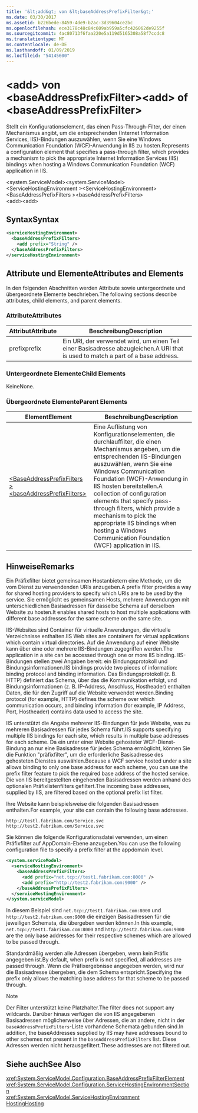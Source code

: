 ```yaml
---
title: '&lt;add&gt; von &lt;baseAddressPrefixFilter&gt;'
ms.date: 03/30/2017
ms.assetid: b226bede-8459-4de9-b2ac-3d39604ce2bc
ms.openlocfilehash: ece3178c48c84c609ab959a5cfc426062de9255f
ms.sourcegitcommit: 4ac80713f6faa220e5a119d5165308a58f7ccdc8
ms.translationtype: MT
ms.contentlocale: de-DE
ms.lasthandoff: 01/09/2019
ms.locfileid: "54145600"
---
```

# <a name="ltaddgt-of-ltbaseaddressprefixfiltergt"></a><span data-ttu-id="ee540-102">&lt;add&gt; von &lt;baseAddressPrefixFilter&gt;</span><span class="sxs-lookup"><span data-stu-id="ee540-102">&lt;add&gt; of &lt;baseAddressPrefixFilter&gt;</span></span>
<span data-ttu-id="ee540-103">Stellt ein Konfigurationselement, das einen Pass-Through-Filter, der einen Mechanismus angibt, um die entsprechenden (Internet Information Services, IIS)-Bindungen auszuwählen, wenn Sie eine Windows Communication Foundation (WCF)-Anwendung in IIS zu hosten.</span><span class="sxs-lookup"><span data-stu-id="ee540-103">Represents a configuration element that specifies a pass-through filter, which provides a mechanism to pick the appropriate Internet Information Services (IIS) bindings when hosting a Windows Communication Foundation (WCF) application in IIS.</span></span>  
  
 <span data-ttu-id="ee540-104">\<system.ServiceModel></span><span class="sxs-lookup"><span data-stu-id="ee540-104">\<system.ServiceModel></span></span>  
<span data-ttu-id="ee540-105">\<ServiceHostingEnvironment ></span><span class="sxs-lookup"><span data-stu-id="ee540-105">\<ServiceHostingEnvironment></span></span>  
<span data-ttu-id="ee540-106">\<BaseAddressPrefixFilters ></span><span class="sxs-lookup"><span data-stu-id="ee540-106">\<baseAddressPrefixFilters></span></span>  
<span data-ttu-id="ee540-107">\<add></span><span class="sxs-lookup"><span data-stu-id="ee540-107">\<add></span></span>  
  
## <a name="syntax"></a><span data-ttu-id="ee540-108">Syntax</span><span class="sxs-lookup"><span data-stu-id="ee540-108">Syntax</span></span>  
  
```xml  
<serviceHostingEnvironment>
  <baseAddressPrefixFilters>
    <add prefix="String" />
  </baseAddressPrefixFilters>
</serviceHostingEnvironment>
```  
  
## <a name="attributes-and-elements"></a><span data-ttu-id="ee540-109">Attribute und Elemente</span><span class="sxs-lookup"><span data-stu-id="ee540-109">Attributes and Elements</span></span>  
 <span data-ttu-id="ee540-110">In den folgenden Abschnitten werden Attribute sowie untergeordnete und übergeordnete Elemente beschrieben.</span><span class="sxs-lookup"><span data-stu-id="ee540-110">The following sections describe attributes, child elements, and parent elements.</span></span>  
  
### <a name="attributes"></a><span data-ttu-id="ee540-111">Attribute</span><span class="sxs-lookup"><span data-stu-id="ee540-111">Attributes</span></span>  
  
|<span data-ttu-id="ee540-112">Attribut</span><span class="sxs-lookup"><span data-stu-id="ee540-112">Attribute</span></span>|<span data-ttu-id="ee540-113">Beschreibung</span><span class="sxs-lookup"><span data-stu-id="ee540-113">Description</span></span>|  
|---------------|-----------------|  
|<span data-ttu-id="ee540-114">prefix</span><span class="sxs-lookup"><span data-stu-id="ee540-114">prefix</span></span>|<span data-ttu-id="ee540-115">Ein URI, der verwendet wird, um einen Teil einer Basisadresse abzugleichen.</span><span class="sxs-lookup"><span data-stu-id="ee540-115">A URI that is used to match a part of a base address.</span></span>|  
  
### <a name="child-elements"></a><span data-ttu-id="ee540-116">Untergeordnete Elemente</span><span class="sxs-lookup"><span data-stu-id="ee540-116">Child Elements</span></span>  
 <span data-ttu-id="ee540-117">Keine</span><span class="sxs-lookup"><span data-stu-id="ee540-117">None.</span></span>  
  
### <a name="parent-elements"></a><span data-ttu-id="ee540-118">Übergeordnete Elemente</span><span class="sxs-lookup"><span data-stu-id="ee540-118">Parent Elements</span></span>  
  
|<span data-ttu-id="ee540-119">Element</span><span class="sxs-lookup"><span data-stu-id="ee540-119">Element</span></span>|<span data-ttu-id="ee540-120">Beschreibung</span><span class="sxs-lookup"><span data-stu-id="ee540-120">Description</span></span>|  
|-------------|-----------------|  
|[<span data-ttu-id="ee540-121">\<BaseAddressPrefixFilters ></span><span class="sxs-lookup"><span data-stu-id="ee540-121">\<baseAddressPrefixFilters></span></span>](../../../../../docs/framework/configure-apps/file-schema/wcf/baseaddressprefixfilters.md)|<span data-ttu-id="ee540-122">Eine Auflistung von Konfigurationselementen, die durchlauffilter, die einen Mechanismus angeben, um die entsprechenden IIS-Bindungen auszuwählen, wenn Sie eine Windows Communication Foundation (WCF)-Anwendung in IIS hosten bereitstellen.</span><span class="sxs-lookup"><span data-stu-id="ee540-122">A collection of configuration elements that specify pass-through filters, which provide a mechanism to pick the appropriate IIS bindings when hosting a Windows Communication Foundation (WCF) application in IIS.</span></span>|  
  
## <a name="remarks"></a><span data-ttu-id="ee540-123">Hinweise</span><span class="sxs-lookup"><span data-stu-id="ee540-123">Remarks</span></span>  
 <span data-ttu-id="ee540-124">Ein Präfixfilter bietet gemeinsamen Hostanbietern eine Methode, um die vom Dienst zu verwendenden URIs anzugeben.</span><span class="sxs-lookup"><span data-stu-id="ee540-124">A prefix filter provides a way for shared hosting providers to specify which URIs are to be used by the service.</span></span> <span data-ttu-id="ee540-125">Sie ermöglicht es gemeinsamen Hosts, mehrere Anwendungen mit unterschiedlichen Basisadressen für dasselbe Schema auf derselben Website zu hosten.</span><span class="sxs-lookup"><span data-stu-id="ee540-125">It enables shared hosts to host multiple applications with different base addresses for the same scheme on the same site.</span></span>  
  
 <span data-ttu-id="ee540-126">IIS-Websites sind Container für virtuelle Anwendungen, die virtuelle Verzeichnisse enthalten.</span><span class="sxs-lookup"><span data-stu-id="ee540-126">IIS Web sites are containers for virtual applications which contain virtual directories.</span></span> <span data-ttu-id="ee540-127">Auf die Anwendung auf einer Website kann über eine oder mehrere IIS-Bindungen zugegriffen werden.</span><span class="sxs-lookup"><span data-stu-id="ee540-127">The application in a site can be accessed through one or more IIS binding.</span></span> <span data-ttu-id="ee540-128">IIS-Bindungen stellen zwei Angaben bereit: ein Bindungsprotokoll und Bindungsinformationen.</span><span class="sxs-lookup"><span data-stu-id="ee540-128">IIS bindings provide two pieces of information: binding protocol and binding information.</span></span> <span data-ttu-id="ee540-129">Das Bindungsprotokoll (z.&#160;B. HTTP) definiert das Schema, über das die Kommunikation erfolgt, und Bindungsinformationen (z.&#160;B. IP-Address, Anschluss, Hostheader) enthalten Daten, die für den Zugriff auf die Website verwendet werden.</span><span class="sxs-lookup"><span data-stu-id="ee540-129">Binding protocol (for example, HTTP) defines the scheme over which communication occurs, and binding information (for example, IP Address, Port, Hostheader) contains data used to access the site.</span></span>  
  
 <span data-ttu-id="ee540-130">IIS unterstützt die Angabe mehrerer IIS-Bindungen für jede Website, was zu mehreren Basisadressen für jedes Schema führt.</span><span class="sxs-lookup"><span data-stu-id="ee540-130">IIS supports specifying multiple IIS bindings for each site, which results in multiple base addresses for each scheme.</span></span> <span data-ttu-id="ee540-131">Da ein unter einer Website gehosteter WCF-Dienst-Bindung an nur eine Basisadresse für jedes Schema ermöglicht, können Sie die Funktion "präfixfilter", um die erforderliche Basisadresse des gehosteten Dienstes auswählen.</span><span class="sxs-lookup"><span data-stu-id="ee540-131">Because a WCF service hosted under a site allows binding to only one base address for each scheme, you can use the prefix filter feature to pick the required base address of the hosted service.</span></span> <span data-ttu-id="ee540-132">Die von IIS bereitgestellten eingehenden Basisadressen werden anhand des optionalen Präfixlistenfilters gefiltert.</span><span class="sxs-lookup"><span data-stu-id="ee540-132">The incoming base addresses, supplied by IIS, are filtered based on the optional prefix list filter.</span></span>  
  
 <span data-ttu-id="ee540-133">Ihre Website kann beispielsweise die folgenden Basisadressen enthalten.</span><span class="sxs-lookup"><span data-stu-id="ee540-133">For example, your site can contain the following base addresses.</span></span>  
  
```  
http://testl.fabrikam.com/Service.svc  
http://test2.fabrikam.com/Service.svc  
```  
  
 <span data-ttu-id="ee540-134">Sie können die folgende Konfigurationsdatei verwenden, um einen Präfixfilter auf AppDomain-Ebene anzugeben.</span><span class="sxs-lookup"><span data-stu-id="ee540-134">You can use the following configuration file to specify a prefix filter at the appdomain level.</span></span>  
  
```xml  
<system.serviceModel>
  <serviceHostingEnvironment>
    <baseAddressPrefixFilters>
      <add prefix="net.tcp://test1.fabrikam.com:8000" />
      <add prefix="http://test2.fabrikam.com:9000" />
    </baseAddressPrefixFilters>
  </serviceHostingEnvironment>
</system.serviceModel>
```  
  
 <span data-ttu-id="ee540-135">In diesem Beispiel sind `net.tcp://test1.fabrikam.com:8000` und `http://test2.fabrikam.com:9000` die einzigen Basisadressen für die jeweiligen Schemata, die übergeben werden können.</span><span class="sxs-lookup"><span data-stu-id="ee540-135">In this example, `net.tcp://test1.fabrikam.com:8000` and `http://test2.fabrikam.com:9000` are the only base addresses for their respective schemes which are allowed to be passed through.</span></span>  
  
 <span data-ttu-id="ee540-136">Standardmäßig werden alle Adressen übergeben, wenn kein Präfix angegeben ist.</span><span class="sxs-lookup"><span data-stu-id="ee540-136">By default, when prefix is not specified, all addresses are passed through.</span></span> <span data-ttu-id="ee540-137">Wenn die Präfixergebnisse angegeben werden, wird nur die Basisadresse übergeben, die dem Schema entspricht.</span><span class="sxs-lookup"><span data-stu-id="ee540-137">Specifying the prefix only allows the matching base address for that scheme to be passed through.</span></span>  
  
> [!NOTE]
>  <span data-ttu-id="ee540-138">Der Filter unterstützt keine Platzhalter.</span><span class="sxs-lookup"><span data-stu-id="ee540-138">The filter does not support any wildcards.</span></span> <span data-ttu-id="ee540-139">Darüber hinaus verfügen die von IIS angegebenen Basisadressen möglicherweise über Adressen, die an andere, nicht in der `baseAddressPrefixFilters`-Liste vorhandene Schemata gebunden sind.</span><span class="sxs-lookup"><span data-stu-id="ee540-139">In addition, the baseAddresses supplied by IIS may have addresses bound to other schemes not present in the `baseAddressPrefixFilters` list.</span></span> <span data-ttu-id="ee540-140">Diese Adressen werden nicht herausgefiltert.</span><span class="sxs-lookup"><span data-stu-id="ee540-140">These addresses are not filtered out.</span></span>  
  
## <a name="see-also"></a><span data-ttu-id="ee540-141">Siehe auch</span><span class="sxs-lookup"><span data-stu-id="ee540-141">See Also</span></span>  
 <xref:System.ServiceModel.Configuration.BaseAddressPrefixFilterElement>  
 <xref:System.ServiceModel.Configuration.ServiceHostingEnvironmentSection>  
 <xref:System.ServiceModel.ServiceHostingEnvironment>  
 [<span data-ttu-id="ee540-142">Hosting</span><span class="sxs-lookup"><span data-stu-id="ee540-142">Hosting</span></span>](../../../../../docs/framework/wcf/feature-details/hosting.md)
